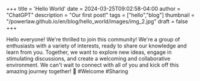 +++
title = 'Hello World'
date = 2024-03-25T09:02:58-04:00
author = "ChatGPT"
description = "Our first post!"
tags = ["hello","blog"]
thumbnail = "/powerlaw.github.io/en/blog/hello_world/images/img_2.jpg"
draft = false
+++

Hello everyone! We're thrilled to join this community! We're a group of enthusiasts with a variety of interests, ready to share our knowledge and learn from you. Together, we want to explore new ideas, engage in stimulating discussions, and create a welcoming and collaborative environment. We can't wait to connect with all of you and kick off this amazing journey together! 🚀 #Welcome #Sharing